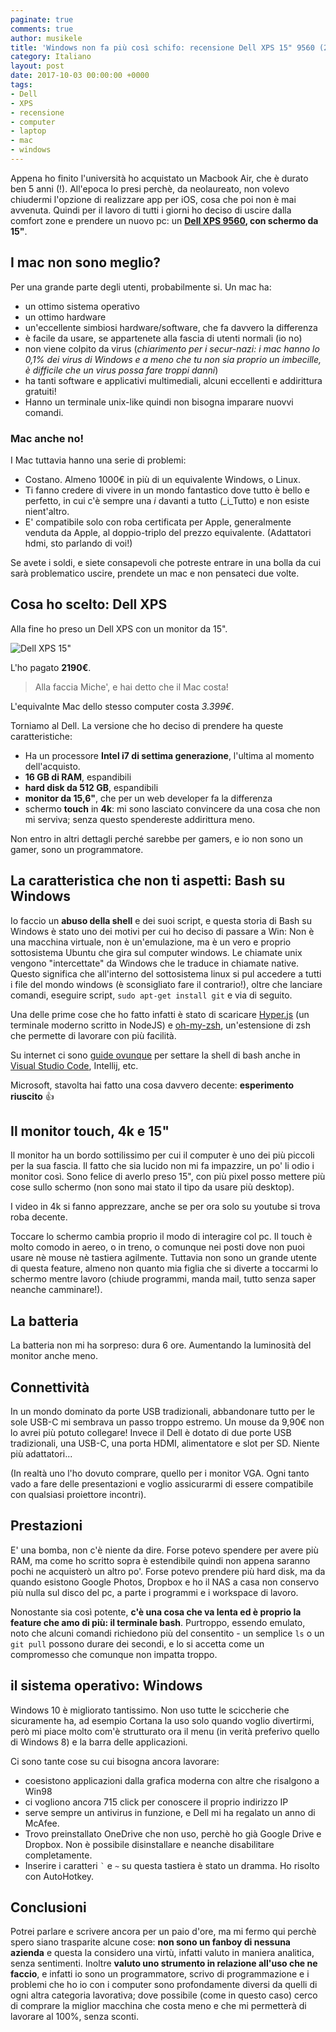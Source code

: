 ```yaml
---
paginate: true
comments: true
author: musikele
title: 'Windows non fa più così schifo: recensione Dell XPS 15" 9560 (2017)'
category: Italiano
layout: post
date: 2017-10-03 00:00:00 +0000
tags:
- Dell
- XPS
- recensione
- computer 
- laptop
- mac
- windows
---
```


Appena ho finito l'università ho acquistato un Macbook Air, che è durato ben 5 anni (!). All'epoca lo presi perchè, da neolaureato, non volevo chiudermi l'opzione di realizzare app per iOS, cosa che poi non è mai avvenuta. Quindi per il  lavoro di tutti i giorni ho deciso di uscire dalla comfort zone e prendere un nuovo pc: un **[Dell XPS 9560](http://www.dell.com/it/p/xps-15-9560-laptop/pd?oc=cnx95604&model_id=xps-15-9560-laptop), con schermo da 15"**. 

## I mac non sono meglio? 
Per una grande parte degli utenti, probabilmente si. Un mac ha: 
- un ottimo sistema operativo
- un ottimo hardware
- un'eccellente simbiosi hardware/software, che fa davvero la differenza 
- è facile da usare, se appartenete alla fascia di utenti normali (io no)
- non viene colpito da virus (_chiarimento per i secur-nazi: i mac hanno lo 0,1% dei virus di Windows e a meno che tu non sia proprio un imbecille, è difficile che un virus possa fare troppi danni_)
- ha tanti software e applicativi multimediali, alcuni eccellenti e addirittura gratuiti! 
- Hanno un terminale unix-like quindi non bisogna imparare nuovvi comandi. 

### Mac anche no! 
I Mac tuttavia hanno una serie di problemi: 
- Costano. Almeno 1000€ in più di un equivalente Windows, o Linux. 
- Ti fanno credere di vivere in un mondo fantastico dove tutto è bello e perfetto, in cui c'è sempre una _i_ davanti a tutto (_i_Tutto) e non esiste nient'altro. 
- E' compatibile solo con roba certificata per Apple, generalmente venduta da Apple, al doppio-triplo del prezzo equivalente. (Adattatori hdmi, sto parlando di voi!)

Se avete i soldi, e siete consapevoli che potreste entrare in una bolla da cui sarà problematico uscire, prendete un mac e non pensateci due volte. 

## Cosa ho scelto: Dell XPS
Alla fine ho preso un Dell XPS con un monitor da 15". 

![Dell XPS 15"]({{site.baseurl}}/images/dell-xps-15-2017-nw-g01.jpg)

L'ho pagato **2190€**. 

> Alla faccia Miche', e hai detto che il Mac costa! 

L'equivalnte Mac dello stesso computer costa _3.399€_. 

Torniamo al Dell. La versione che ho deciso di prendere ha queste caratteristiche: 
- Ha un processore **Intel i7 di settima generazione**, l'ultima al momento dell'acquisto. 
- **16 GB di RAM**, espandibili 
- **hard disk da 512 GB**, espandibili 
- **monitor da 15,6"**, che per un web developer fa la differenza
- schermo **touch** in **4k**: mi sono lasciato convincere da una cosa che non mi serviva; senza questo spendereste addirittura meno. 

Non entro in altri dettagli perché sarebbe per gamers, e io non sono un gamer, sono un programmatore. 

## La caratteristica che non ti aspetti: Bash su Windows 

Io faccio un **abuso della shell** e dei suoi script, e questa storia di Bash su Windows è stato uno dei motivi per cui ho deciso di passare a Win: Non è una macchina virtuale, non è un'emulazione, ma è un vero e proprio sottosistema Ubuntu che gira sul computer windows. Le chiamate unix vengono "intercettate" da Windows che le traduce in chiamate native. Questo significa che all'interno del sottosistema linux si pul accedere a tutti i file del mondo windows (è sconsigliato fare il contrario!), oltre che lanciare comandi, eseguire script, `sudo apt-get install git` e via di seguito. 

Una delle prime cose che ho fatto infatti è stato di scaricare [Hyper.js](https://hyper.is/) (un terminale moderno scritto in NodeJS) e [oh-my-zsh](https://michelenasti.com/2017/05/30/cinque-tool-per-migliorare-la-vostra-developer-experience.html), un'estensione di zsh che permette di lavorare con più facilità. 

Su internet ci sono [guide ovunque](https://msdn.microsoft.com/it-it/commandline/wsl/install_guide) per settare la shell di bash anche in [Visual Studio Code](https://code.visualstudio.com/docs/editor/integrated-terminal), Intellij, etc. 

Microsoft, stavolta hai fatto una cosa davvero decente: **esperimento riuscito** 👍

## Il monitor touch, 4k e 15" 

Il monitor ha un bordo sottilissimo per cui il computer è uno dei più piccoli per la sua fascia. Il fatto che sia lucido non mi fa impazzire, un po' li odio i monitor così.  Sono felice di averlo preso 15", con più pixel posso mettere più cose sullo schermo (non sono mai stato il tipo da usare più desktop). 

I video in 4k si fanno apprezzare, anche se per ora solo su youtube si trova roba decente. 

Toccare lo schermo cambia proprio il modo di interagire col pc. Il touch è molto comodo in aereo, o in treno, o comunque nei posti dove non puoi usare nè mouse nè tastiera agilmente. Tuttavia non sono un grande utente di questa feature, almeno non quanto mia figlia che si diverte a toccarmi lo schermo mentre lavoro (chiude programmi, manda mail, tutto senza saper neanche camminare!).

## La batteria 

La batteria non mi ha sorpreso: dura 6 ore. Aumentando la luminosità del monitor anche meno.

## Connettività 

In un mondo dominato da porte USB tradizionali, abbandonare tutto per le sole USB-C mi sembrava un passo troppo estremo. Un mouse da 9,90€ non lo avrei più potuto collegare! Invece il Dell è dotato di due porte USB tradizionali, una USB-C, una porta HDMI, alimentatore e slot per SD. Niente più adattatori... 

(In realtà uno l'ho dovuto comprare, quello per i monitor VGA. Ogni tanto vado a fare delle presentazioni e voglio assicurarmi di essere compatibile con qualsiasi proiettore incontri).

## Prestazioni 

E' una bomba, non c'è niente da dire. Forse potevo spendere per avere più RAM, ma come ho scritto sopra è estendibile quindi non appena saranno pochi ne acquisterò un altro po'. Forse potevo prendere più hard disk, ma da quando esistono Google Photos, Dropbox e ho il NAS a casa non conservo più nulla sul disco del pc, a parte i programmi e i workspace di lavoro. 

Nonostante sia così potente, **c'è una cosa che va lenta ed è proprio la feature che amo di più: il terminale bash**. Purtroppo, essendo emulato, noto che alcuni comandi richiedono più del consentito - un semplice `ls` o un `git pull` possono durare dei secondi, e lo si accetta come un compromesso che comunque non impatta troppo. 

## il sistema operativo: Windows 

Windows 10 è migliorato tantissimo. Non uso tutte le sciccherie che sicuramente ha, ad esempio Cortana la uso solo quando voglio divertirmi, però mi piace molto com'è strutturato ora il menu (in verità preferivo quello di Windows 8) e la barra delle applicazioni. 

Ci sono tante cose su cui bisogna ancora lavorare: 
- coesistono applicazioni dalla grafica moderna con altre che risalgono a Win98 
- ci vogliono ancora 715 click per conoscere il proprio indirizzo IP
- serve sempre un antivirus in funzione, e Dell mi ha regalato un anno di McAfee. 
- Trovo preinstallato OneDrive che non uso, perchè ho già Google Drive e Dropbox. Non è possibile disinstallare e neanche disabilitare completamente. 
- Inserire i caratteri `` ` `` e `~` su questa tastiera è stato un dramma. Ho risolto con AutoHotkey.

## Conclusioni 

Potrei parlare e scrivere ancora per un paio d'ore, ma mi fermo qui perchè spero siano trasparite alcune cose: **non sono un fanboy di nessuna azienda** e questa la considero una virtù, infatti valuto in maniera analitica, senza sentimenti. Inoltre **valuto uno strumento in relazione all'uso che ne faccio**, e infatti io sono un programmatore, scrivo di programmazione e i problemi che ho io con i computer sono profondamente diversi da quelli di ogni altra categoria lavorativa; dove possibile (come in questo caso) cerco di comprare la miglior macchina che costa meno e che mi permetterà di lavorare al 100%, senza sconti. 